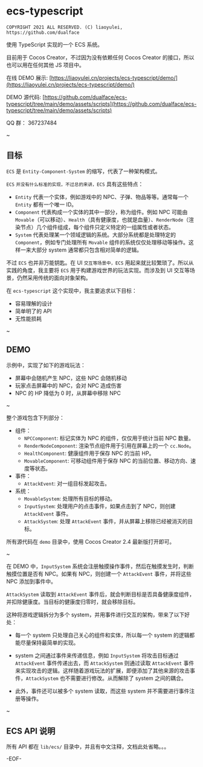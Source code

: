 # ecs-typescript

```
COPYRIGHT 2021 ALL RESERVED. (C) liaoyulei, https://github.com/dualface
```

使用 TypeScript 实现的一个 ECS 系统。

目前用于 Cocos Creator，不过因为没有依赖任何 Cocos Creator 的接口，所以也可以用在任何其他 JS 项目中。

在线 DEMO 展示: [https://liaoyulei.cn/projects/ecs-typescript/demo/](https://liaoyulei.cn/projects/ecs-typescript/demo/)

DEMO 源代码: [https://github.com/dualface/ecs-typescript/tree/main/demo/assets/scripts](https://github.com/dualface/ecs-typescript/tree/main/demo/assets/scripts)

QQ 群： 367237484

~

## 目标

`ECS` 是 `Entity-Component-System` 的缩写，代表了一种架构模式。

`ECS` `并没有什么标准的实现，不过总的来讲，ECS` 具有这些特点：

-   `Entity` 代表一个实体，例如游戏中的 NPC、子弹、物品等等。通常每一个 `Entity` 都有一个唯一 ID。
-   `Component` 代表构成一个实体的其中一部分，称为组件。例如 NPC 可能由 `Movable`（可以移动）、`Health`（具有健康度，也就是血量）、`RenderNode`（渲染节点）几个组件组成，每个组件只定义特定的一组属性或者状态。
-   `System` 代表处理某一个领域逻辑的系统。大部分系统都是处理特定的 `Component`，例如专门处理所有 `Movable` 组件的系统仅仅处理移动等操作。这样一来大部分 system 通常都只包含相对简单的逻辑。

不过 `ECS` 也并非万能钥匙。在 UI `交互等场景中，ECS` 用起来就比较繁琐了。所以从实践的角度，我主要将 `ECS` 用于构建游戏世界的玩法实现。而涉及到 UI 交互等场景，仍然采用传统的面向对象架构。

在 `ecs-typescript` 这个实现中，我主要追求以下目标：

-   容易理解的设计
-   简单明了的 API
-   无性能损耗

~

## DEMO

示例中，实现了如下的游戏玩法：

-   屏幕中会随机产生 NPC，这些 NPC 会随机移动
-   玩家点击屏幕中的 NPC，会对 NPC 造成伤害
-   NPC 的 HP 降低为 0 时，从屏幕中移除 NPC

~

整个游戏包含下列部分：

-   组件：
    -   `NPCComponent`: 标记实体为 NPC 的组件，仅仅用于统计当前 NPC 数量。
    -   `RenderNodeComponent`: 渲染节点组件用于引用在屏幕上的一个 `cc.Node`。
    -   `HealthComponent`: 健康组件用于保存 NPC 的当前 HP。
    -   `MovableComponent`: 可移动组件用于保存 NPC 的当前位置、移动方向、速度等状态。
-   事件：
    -   `AttackEvent`: 对一组目标发起攻击。
-   系统：
    -   `MovableSystem`: 处理所有目标的移动。
    -   `InputSystem`: 处理用户的点击事件，如果点击到了 NPC，则创建 `AttackEvent` 事件。
    -   `AttackSystem`: 处理 `AttackEvent` 事件，并从屏幕上移除已经被消灭的目标。

所有源代码在 `demo` 目录中，使用 Cocos Creator 2.4 最新版打开即可。

~

在 DEMO 中，`InputSystem` 系统会注册触摸操作事件，然后在触摸发生时，判断触摸位置是否有 NPC。如果有 NPC，则创建一个 `AttackEvent` 事件，并将这些 NPC 添加到事件中。

`AttackSystem` 读取到 `AttackEvent` 事件后，就会判断目标是否具备健康度组件，并扣除健康度。当目标的健康度归零时，就会移除目标。

这种将游戏逻辑拆分为多个 system，并用事件进行交互的架构，带来了以下好处：

-   每一个 system 只处理自己关心的组件和实体，所以每一个 system 的逻辑都能尽量保持最简单的实现。

-   system 之间通过事件来传递信息，例如 `InputSystem` 将攻击目标通过 `AttackEvent` 事件传递出去，而 `AttackSystem` 则通过读取 `AttackEvent` 事件来实现攻击的逻辑。这样随着游戏玩法的扩展，即便添加了其他来源的攻击事件，`AttackSystem` 也不需要进行修改。从而解除了 system 之间的耦合。

-   此外，事件还可以被多个 system 读取，而这些 system 并不需要进行事件注册等操作。

~

## ECS API 说明

所有 API 都在 `lib/ecs/` 目录中，并且有中文注释，文档此处省略。。。

\-EOF\-
